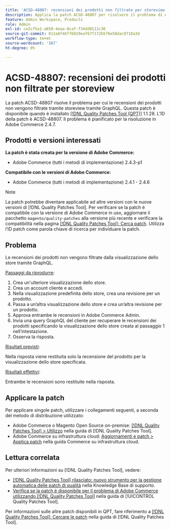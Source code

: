 ```yaml
---
title: 'ACSD-48807: recensioni dei prodotti non filtrate per storeview'
description: Applica la patch ACSD-48807 per risolvere il problema di Adobe Commerce per cui le recensioni dei prodotti non vengono filtrate dalla visualizzazione dello store tramite GraphQL.
feature: Admin Workspace, Products
role: Admin
exl-id: ce2cf5a1-a650-4eaa-8caf-f34dd0111c36
source-git-commit: 011a6f46f76029eaf67f172b576e58dac9710a3d
workflow-type: tm+mt
source-wordcount: '367'
ht-degree: 0%

---
```


# ACSD-48807: recensioni dei prodotti non filtrate per storeview

La patch ACSD-48807 risolve il problema per cui le recensioni dei prodotti non vengono filtrate tramite storeview tramite GraphQL. Questa patch è disponibile quando è installato [[!DNL Quality Patches Tool (QPT)]](https://experienceleague.adobe.com/en/docs/commerce-operations/tools/quality-patches-tool/quality-patches-tool-to-self-serve-quality-patches) 1.1.28. L’ID della patch è ACSD-48807. Il problema è pianificato per la risoluzione in Adobe Commerce 2.4.7.

## Prodotti e versioni interessati

**La patch è stata creata per la versione di Adobe Commerce:**

* Adobe Commerce (tutti i metodi di implementazione) 2.4.3-p1

**Compatibile con le versioni di Adobe Commerce:**

* Adobe Commerce (tutti i metodi di implementazione) 2.4.1 - 2.4.6

>[!NOTE]
>
>La patch potrebbe diventare applicabile ad altre versioni con le nuove versioni di [!DNL Quality Patches Tool]. Per verificare se la patch è compatibile con la versione di Adobe Commerce in uso, aggiornare il pacchetto `magento/quality-patches` alla versione più recente e verificare la compatibilità nella pagina [[!DNL Quality Patches Tool]: Cerca patch](https://experienceleague.adobe.com/tools/commerce-quality-patches/index.html). Utilizza l’ID patch come parola chiave di ricerca per individuare la patch.

## Problema

Le recensioni dei prodotti non vengono filtrate dalla visualizzazione dello store tramite GraphQL.

<u>Passaggi da riprodurre</u>:

1. Crea un&#39;ulteriore visualizzazione dello store.
1. Crea un account cliente e accedi.
1. Nella visualizzazione predefinita dello store, crea una revisione per un prodotto.
1. Passa a un’altra visualizzazione dello store e crea un’altra revisione per un prodotto.
1. Approva entrambe le recensioni in Adobe Commerce Admin.
1. Invia una query GraphQL del cliente per recuperare le recensioni dei prodotti specificando la visualizzazione dello store creata al passaggio 1 nell’intestazione.
1. Osserva la risposta.

<u>Risultati previsti</u>:

Nella risposta viene restituita solo la recensione del prodotto per la visualizzazione dello store specificata.

<u>Risultati effettivi</u>:

Entrambe le recensioni sono restituite nella risposta.

## Applicare la patch

Per applicare singole patch, utilizzare i collegamenti seguenti, a seconda del metodo di distribuzione utilizzato:

* Adobe Commerce o Magento Open Source on-premise: [[!DNL Quality Patches Tool] > Utilizzo](/help/tools/quality-patches-tool/usage.md) nella guida di [!DNL Quality Patches Tool].
* Adobe Commerce su infrastruttura cloud: [Aggiornamenti e patch > Applica patch](https://experienceleague.adobe.com/docs/commerce-cloud-service/user-guide/develop/upgrade/apply-patches.html) nella guida Commerce su infrastruttura cloud.

## Lettura correlata

Per ulteriori informazioni su [!DNL Quality Patches Tool], vedere:

* [[!DNL Quality Patches Tool] rilasciato: nuovo strumento per la gestione automatica delle patch di qualità](https://experienceleague.adobe.com/en/docs/commerce-operations/tools/quality-patches-tool/quality-patches-tool-to-self-serve-quality-patches) nella Knowledge Base di supporto.
* [Verifica se la patch è disponibile per il problema di Adobe Commerce utilizzando  [!DNL Quality Patches Tool]](/help/tools/quality-patches-tool/patches-available-in-qpt/check-patch-for-magento-issue-with-magento-quality-patches.md) nella guida di [!UICONTROL Quality Patches Tool].


Per informazioni sulle altre patch disponibili in QPT, fare riferimento a [[!DNL Quality Patches Tool]: Cercare le patch](https://experienceleague.adobe.com/tools/commerce-quality-patches/index.html) nella guida di [!DNL Quality Patches Tool].
